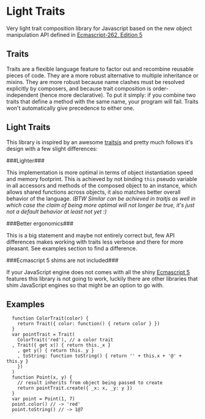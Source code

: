 Light Traits
============

Very light trait composition library for Javascript based on the new object
manipulation API defined in [Ecmascript-262, Edition 5](ES5)

Traits
------

Traits are a flexible language feature to factor out and recombine reusable
pieces of code. They are a more robust alternative to multiple inheritance or
mixins. They are more robust because name clashes must be resolved explicitly
by composers, and because trait composition is order-independent (hence more
declarative). To put it simply: if you combine two traits that define a method
with the same name, your program will fail. Traits won't automatically give
precedence to either one.

Light Traits
------------

This library is inspired by an awesome [traitsjs] and pretty much follows it's
design with a few slight differences:

###Lighter###

This implementation is more optimal in terms of object instantiation speed and
memory footprint. This is achieved by not binding `this` pseudo variable in all
accessors and methods of the composed object to an instance, which allows
shared functions across objects, it also matches better overall behavior of the
language. _(BTW Similar can be achieved in traitjs as well in which case the
claim of being more optimal will not longer be true, it's just not a default
behavior at least not yet :)_

###Better ergonomics###

This is a big statement and maybe not entirely correct but, few API differences
makes working with traits less verbose and there for more pleasant. See
examples section to find a difference.

###Ecmascript 5 shims are not included###

If your JavaScript engine does not comes with all the shiny [Ecmascript 5][ES5]
features this library is not going to work, luckily there are other libraries
that shim JavaScript engines so that might be an option to go with.

Examples
--------

      function ColorTrait(color) {
        return Trait({ color: function() { return color } })
      }
      var pointTrait = Trait(
        ColorTrait('red'), // a color trait
      , Trait({ get x() { return this._x }
        , get y() { return this._y }
        , toString: function toString() { return '' + this.x + '@' + this.y }
        })
      )
      function Point(x, y) {
        // result inherits from object being passed to create
        return pointTrait.create({ _x: x, _y: y })
      }
      var point = Point(1, 7)
      point.color() // -> 'red'
      point.toString() // -> 1@7


[traitsjs]:http://www.traitsjs.org/
[ES5]:http://www.ecma-international.org/publications/standards/Ecma-262.htm
